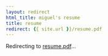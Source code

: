 ```yaml
---
layout: redirect
html_title: miguel's resume
title: resume
redirect: {{ site.url }}/resume.pdf
---
```


Redirecting to [resume.pdf](resume.pdf)... 
